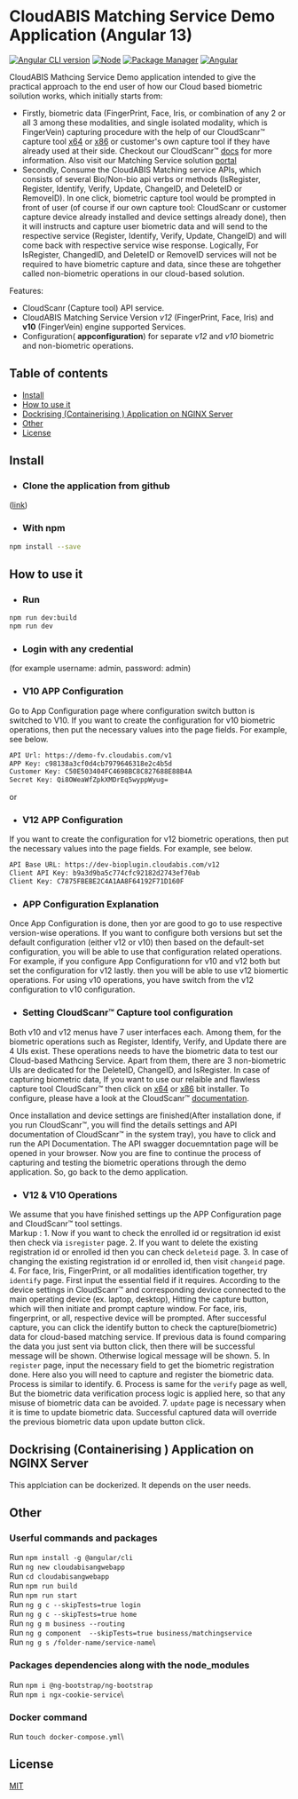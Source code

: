 <!-- # cloudabis-angular-sample

Using CloudScanr and CloudABIS to do biometric businees.


# Building Out the Dockerfile (DOcker Intro or proceedure)

We will build docker image in multi build fashion  -->


# CloudABIS Matching Service Demo Application (Angular 13)

[![Angular CLI version](https://img.shields.io/npm/v/angular-cli.svg)](https://www.npmjs.com/package/@angular/cli/v/13.3.5)
[![Node](https://img.shields.io/npm/v/node.svg)](https://nodejs.org/de/blog/release/v14.16.0/)
[![Package Manager](https://img.shields.io/npm/v/npm.svg)](https://www.npmjs.com/package/npm)
[![Angular](https://img.shields.io/npm/v/angular.svg)](https://www.npmjs.com/package/@angular/core/v/13.3.8)

CloudABIS Mathcing Service Demo application intended to give the practical approach to the end user of how our Cloud based biometric soilution works, which initially starts from:

- Firstly, biometric data (FingerPrint, Face, Iris, or combination of any 2 or all 3 among these modalities, and single isolated modality, which is FingerVein) capturing procedure with the 
  help of our CloudScanr™ capture tool [x64](https://kernello-scanr.s3.amazonaws.com/4.1.12/CloudScanrClient-Installer-4.1.12(x64).exe) or [x86](https://kernello-scanr.s3.amazonaws.com/4.1.12/CloudScanrClient-Installer-4.1.12(x64).exe) or customer's own capture tool if they have already used at their side. Checkout our CloudScanr™ [docs](https://bioplugin.cloudabis.com/v12/api/docs/Ultimate-document-of-CloudScanr-4.3.27.pdf) for more information. Also visit our Matching Service solution [portal](https://identity.cloudabis.com/) 
- Secondly, Consume the CloudABIS Matching service APIs, which consists of several Bio/Non-bio api verbs or methods (IsRegister, Register, Identify, Verify, Update, ChangeID, and DeleteID or  
  RemoveID). In one click, biometric capture tool would be prompted in front of user (of course if our own capture tool: CloudScanr or customer capture device already installed and device settings
  already done), then it will instructs and capture user biometric data and will send to the respective service (Register, Identify, Verify, Update, ChangeID) and will come back with respective service wise response. Logically, For IsRegister, ChangedID, and DeleteID or RemoveID services will not be required to have biometric capture and data, since these are tohgether called non-biometric operations in our cloud-based solution. 


Features:

- CloudScanr (Capture tool) API service. 
- CloudABIS Matching Service Version *v12* (FingerPrint, Face, Iris) and **v10** (FingerVein) engine supported Services.
- Configuration( **appconfiguration**) for separate *v12* and *v10* biometric and non-biometric operations.

## Table of contents

- [Install](#install)
- [How to use it](#how-to-use-it)
- [Dockrising (Containerising ) Application on NGINX Server](#dockerising-app-on-nginx)
- [Other](#events)
- [License](#license)

## Install

- ### Clone the application from github 
([link](https://github.com/kernello/cloudabisweb.git))

- ### With npm

```sh
npm install --save
```

## How to use it

- ### Run

```sh
npm run dev:build
npm run dev
```

- ### Login with any credential 
(for example username: admin, password: admin)

- ### V10 APP Configuration
Go to App Configuration page where configuration switch button is switched to V10. If you want to create the configuration for v10 biometric operations, then put the necessary values into the page fields. For example, see below.

```html
API Url: https://demo-fv.cloudabis.com/v1
APP Key: c98138a3cf0d4cb7979646318e2c4b5d
Customer Key: C50E503404FC4698BC8C827688E88B4A
Secret Key: Qi8OWeaWfZpkXMDrEq5wyppWyug=
```
or

- ### V12 APP Configuration
If you want to create the configuration for v12 biometric operations, then put the necessary values into the page fields. For example, see below.

```html
API Base URL: https://dev-bioplugin.cloudabis.com/v12
Client API Key: b9a3d9ba5c774cfc92182d2743ef70ab
Client Key: C7875FBEBE2C4A1AA8F64192F71D160F
```

- ### APP Configuration Explanation
Once App Configuration is done, then yor are good to go to use respective version-wise operations. If you want to configure both versions but set the default configuration (either v12 or v10) then based on the default-set configuration, you will be able to use that configuration related operations. For example, if you configure App Configurationn for v10 and v12 both but set the configuration for v12 lastly. then you will be able to use v12 biomertic operations. For using v10 operations, you have switch from the v12 configuration to v10 configuration.

- ### Setting CloudScanr™ Capture tool configuration
Both v10 and v12 menus have 7 user interfaces each. Among them, for the biometric operations such as Register, Identify, Verify, and Update there are 4 UIs exist. These operations needs to have the biometric data to test our Cloud-based Mathcing Service. Apart from them, there are 3 non-biometric UIs are dedicated for the DeleteID, ChangeID, and IsRegister. In case of capturing biometric data, If you want to use our relaible and flawless capture tool CloudScanr™ then click on [x64](https://kernello-scanr.s3.amazonaws.com/4.1.12/CloudScanrClient-Installer-4.1.12(x64).exe) or [x86](https://kernello-scanr.s3.amazonaws.com/4.1.12/CloudScanrClient-Installer-4.1.12(x64).exe) bit installer. To configure, please have a look at the CloudScanr™ [documentation](https://bioplugin.cloudabis.com/v12/api/docs/Ultimate-document-of-CloudScanr-4.3.27.pdf).<br>

Once installation and device settings are finished(After installation done, if you run CloudScanr™, you will find the details settings and API documentation of CloudScanr™ in the system tray), you have to click and run the API Documentation. The API swagger docuemntation page will be opened in your browser. Now you are fine to continue the process of capturing and testing the biometric operations through the demo application. So, go back to the demo application.<br>

- ### V12 & V10 Operations
We assume that you have finished settings up the APP Configuration page and CloudScanr™ tool settings. <br>
Markup : 1. Now if you want to check the enrolled id or regsitration id exist then check via `isregister` page.
         2. If you want to delete the existing registration id or enrolled id then you can check `deleteid` page.
         3. In case of changing the existing registration id or enrolled id, then visit `changeid` page.
         4. For face, Iris, FingerPrint, or all modalities identification together, try `identify` page. First input the essential field if it requires. According to the device settings in CloudScanr™ and corresponding device connected to the main operating device (ex. laptop, desktop), Hitting the capture button, which will then initiate and prompt capture window. For face, iris, fingerprint, or all, respective device will be prompted. After successful capture, you can click the identify button to check the capture(biometric) data for cloud-based matching service. If previous data is found comparing the data you just sent via button click, then there will be successful message will be shown. Otherwise logical message will be shown.
         5. In `register` page, input the necessary field to get the biometric registration done. Here also you will need to capture and register the biometric data. Process is similar to identify.
         6. Process is same for the `verify` page as well, But the biometric data verification process logic is applied here, so that any misuse of biometric data can be avoided.
         7. `update` page is necessary when it is time to update biometric data. Successful captured data will override the previous biometric data upon update button click.


## Dockrising (Containerising ) Application on NGINX Server

This applciation can be dockerized. It depends on the user needs.

## Other 

### Userful commands and packages 
Run `npm install -g @angular/cli`\
Run `ng new cloudabisangwebapp`\
Run `cd cloudabisangwebapp`\
Run `npm run build`\
Run `npm run start`\
Run `ng g c --skipTests=true login`\
Run `ng g c --skipTests=true home`\
Run `ng g m business --routing`\
Run `ng g component  --skipTests=true business/matchingservice`\
Run `ng g s /folder-name/service-name`\

### Packages dependencies along with the node_modules

Run `npm i @ng-bootstrap/ng-bootstrap`\
Run `npm i ngx-cookie-service`\

### Docker command
Run `touch docker-compose.yml`\

## License

[MIT](#)